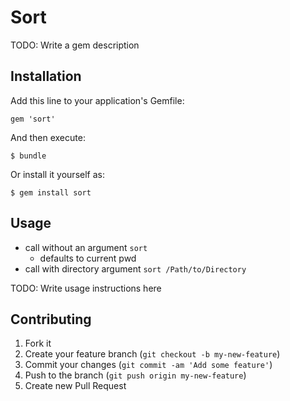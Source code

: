 # Sort

TODO: Write a gem description

## Installation

Add this line to your application's Gemfile:

    gem 'sort'

And then execute:

    $ bundle

Or install it yourself as:

    $ gem install sort

## Usage
  - call without an argument      ``` sort ``` 
    - defaults to current pwd
  - call with directory argument  ``` sort /Path/to/Directory ```

TODO: Write usage instructions here

## Contributing

1. Fork it
2. Create your feature branch (`git checkout -b my-new-feature`)
3. Commit your changes (`git commit -am 'Add some feature'`)
4. Push to the branch (`git push origin my-new-feature`)
5. Create new Pull Request
